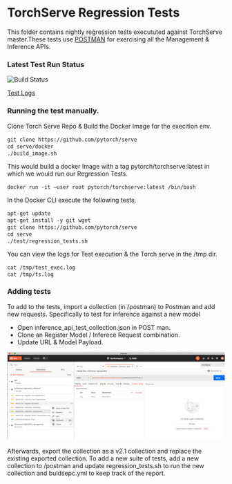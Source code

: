 # TorchServe Regression Tests

This folder contains nightly regression tests execututed against TorchServe master.These tests use [POSTMAN](https://www.postman.com/downloads/) for exercising all the Management & Inference APIs.

### Latest Test Run Status

![Build Status](https://codebuild.us-east-1.amazonaws.com/badges?uuid=eyJlbmNyeXB0ZWREYXRhIjoiS1QvY3lIUEdUb3hZVWNnbmJ2SEZCdExRNmNkNW9EVk1ZaFNldEk4Q0h3TU1qemwzQ29GNW0xMGFhZkxpOFpiMjUrZVVRVDUrSkh2ZDhBeFprdW5iNjRRPSIsIml2UGFyYW1ldGVyU3BlYyI6IjlvcjRqSTNMTmNhcExZbUwiLCJtYXRlcmlhbFNldFNlcmlhbCI6MX0%3D&branch=staging_0_1_1)

[Test Logs](https://torchserve-regression-test.s3.amazonaws.com/torch-serve-regression-test/tmp/test_exec.log)

### Running the test manually.

Clone Torch Serve Repo & Build the Docker Image for the execition env.

```
git clone https://github.com/pytorch/serve
cd serve/docker
./build_image.sh
```

This would build a docker Image with a tag pytorch/torchserve:latest in which we would run our Regression Tests.

```
docker run -it —user root pytorch/torchserve:latest /bin/bash
```

In the Docker CLI execute the following tests.

```
apt-get update 
apt-get install -y git wget
git clone https://github.com/pytorch/serve
cd serve 
./test/regression_tests.sh
```

You can view the logs for Test execution & the Torch serve in the /tmp dir.

```
cat /tmp/test_exec.log
cat /tmp/ts.log 
```

### Adding tests

To add to the tests, import a collection (in /postman) to Postman and add new requests. Specifically to test for inference against a new model
* Open inference_api_test_collection.json in POST man.
* Clone an Register Model / Inferece Request combination.
* Update URL & Model Payload.


![POSTMAN UI](screenshot/postman.png)

Afterwards, export the collection as a v2.1 collection and replace the existing exported collection.
To add a new suite of tests, add a new collection to /postman and update regression_tests.sh to run the new collection and buldsepc.yml to keep track of the report.
